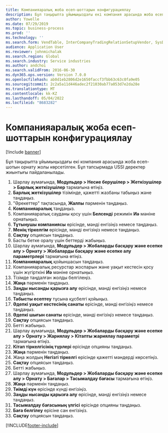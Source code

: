 ```yaml
---
title: Компанияаралық жоба есеп-шоттарын конфигурациялау
description: Бұл тақырыпта ұйымыңыздағы екі компания арасында жоба есеп-шотын орнату жолы көрсетілген.
author: Yowelle
ms.date: 07/29/2019
ms.topic: business-process
ms.prod: ''
ms.technology: ''
ms.search.form: VendTable, InterCompanyTradingRelationSetupVendor, SysDataAreaSelectLookup, ProjParameters, ProjPosting, ProjTransferPrice
audience: Application User
ms.reviewer: johnmichalak
ms.search.region: Global
ms.search.industry: Service industries
ms.author: andchoi
ms.search.validFrom: 2016-06-30
ms.dyn365.ops.version: Version 7.0.0
ms.openlocfilehash: ab0d1eb2806d2e1650faccf3fbb63c63c0fa9e05
ms.sourcegitcommit: 2c2a5a11d446adec2f21030ab77a053d7e2da28e
ms.translationtype: MT
ms.contentlocale: kk-KZ
ms.lasthandoff: 05/04/2022
ms.locfileid: "8683282"
---
```

# <a name="configure-intercompany-project-invoicing"></a>Компанияаралық жоба есеп-шоттарын конфигурациялау

[!include [banner](../../includes/banner.md)]

Бұл тақырыпта ұйымыңыздағы екі компания арасында жоба есеп-шотын орнату жолы көрсетілген. Бұл тапсырмада USSI деректер жиынтығы пайдаланылады.

1. Шарлау аумағында, **Модульдер > Несие берушілер > Жеткізушілер > Барлық жеткізушілер** тармағына өтіңіз.
2. **Барлық жеткізушілер** тізімінде, қажетті жазбаны табыңыз және таңдаңыз.
3. "Әрекеттер" тақтасында, **Жалпы** пәрменін таңдаңыз.
4. **Компанияаралық** таңдаңыз.
5. Компанияаралық сауданы қосу үшін **Белсенді** режимін **Иә** мәніне орнатыңыз.
6. **Тұтынушы компаниясы** өрісінде, мәнді енгізіңіз немесе таңдаңыз.
7. **Менің тіркелгім** өрісінде, мәнді енгізіңіз немесе таңдаңыз.
8. **Сақтау** опциясын таңдаңыз.
9. Басты бетке оралу үшін беттерді жабыңыз.
10. Шарлау аумағында, **Модульдер > Жобаларды басқару және есепке алу > Орнату > Жобаларды басқару және есепке алу параметрлері** тармағына өтіңіз.
11. **Компанияаралық** қойыншасын таңдаңыз.
12. Компанияаралық ресурстар жоспарын және уақыт кестесін қосу үшін жүгірткіні **Иә** мәніне орнатыңыз.
13. Тізімде таңдалған жолды белгілеңіз.
14. **Жаңа** пәрменін таңдаңыз.
15. **Заңды нысанды қарызға алу** өрісінде, мәнді енгізіңіз немесе таңдаңыз.
16. **Табысты есептеу** тұсына құсбелгі қойыңыз.
17. **Әдепкі уақыт кестесінің санаты** өрісінде, мәнді енгізіңіз немесе таңдаңыз.
18. **Әдепкі шығын санаты** өрісінде, мәнді енгізіңіз немесе таңдаңыз.
19. **Сақтау** опциясын таңдаңыз.
20. Бетті жабыңыз.
21. Шарлау аумағында, **Модульдер > Жобаларды басқару және есепке алу > Орнату > Жариялау > Кітапты жариялау параметрі** тармағына өтіңіз.
22. **Кітап тіркелгісінің түрлері** өрісінде опцияны таңдаңыз.
23. **Жаңа** пәрменін таңдаңыз.
24. Жаңа жолдың **Негізгі тіркелгі** өрісінде қажетті мәндерді көрсетіңіз.
25. **Сақтау** опциясын таңдаңыз.
26. Бетті жабыңыз.
27. Шарлау аумағында, **Модульдер > Жобаларды басқару және есепке алу > Орнату > Бағалар > Тасымалдау бағасы** тармағына өтіңіз.
28. **Жаңа** пәрменін таңдаңыз.
29. **Тиімді күн** өрісінде күнді енгізіңіз.
30. **Заңды нысанды қарызға алу** өрісінде, мәнді енгізіңіз немесе таңдаңыз.
31. **Тасымалдау бағасының үлгісі** өрісінде опцияны таңдаңыз.
32. **Баға белгілеу** өрісіне сан енгізіңіз.
33. **Сақтау** опциясын таңдаңыз.



[!INCLUDE[footer-include](../../includes/footer-banner.md)]